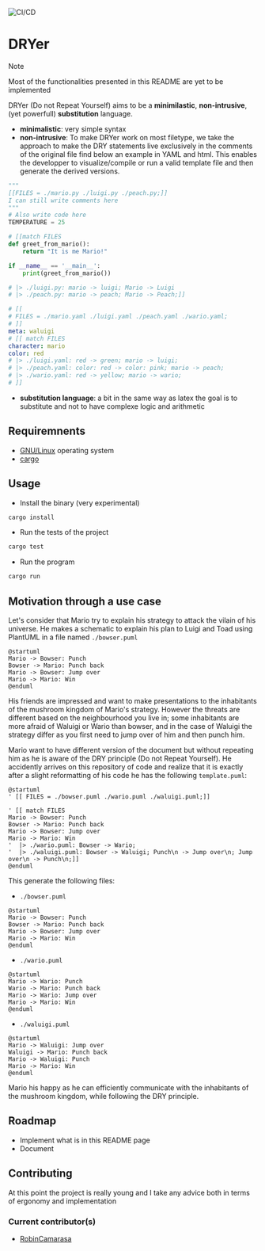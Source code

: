 ![CI/CD](https://github.com/RobinCamarasa/DRYer/actions/workflows/rust.yml/badge.svg)

# DRYer


> [!NOTE]  
>  Most of the functionalities presented in this README are yet to be implemented

DRYer (Do not Repeat Yourself) aims to be a **minimilastic**, **non-intrusive**, (yet powerfull) **substitution** language.

- **minimalistic**: very simple syntax
- **non-intrusive**: To make DRYer work on most filetype, we take the approach to make the DRY statements live exclusively in the comments of the original file find below an example in YAML and html. This enables the developper to visualize/compile or run a valid template file and then generate the derived versions.

```python
"""
[[FILES = ./mario.py ./luigi.py ./peach.py;]]
I can still write comments here
"""
# Also write code here
TEMPERATURE = 25

# [[match FILES
def greet_from_mario():
    return "It is me Mario!"

if __name__ == '__main__':
    print(greet_from_mario())

# |> ./luigi.py: mario -> luigi; Mario -> Luigi
# |> ./peach.py: mario -> peach; Mario -> Peach;]]
```

```yaml
# [[
# FILES = ./mario.yaml ./luigi.yaml ./peach.yaml ./wario.yaml;
# ]]
meta: waluigi
# [[ match FILES
character: mario
color: red
# |> ./luigi.yaml: red -> green; mario -> luigi;
# |> ./peach.yaml: color: red -> color: pink; mario -> peach;
# |> ./wario.yaml: red -> yellow; mario -> wario;
# ]]
```

- **substitution language**: a bit in the same way as latex the goal is to substitute and not to have complexe logic and arithmetic

## Requiremnents

- [GNU/Linux](https://www.gnu.org/gnu/linux-and-gnu.html) operating system
- [cargo](https://doc.rust-lang.org/stable/cargo/)

## Usage

- Install the binary (very experimental)
```bash
cargo install
```
- Run the tests of the project
```bash
cargo test
```
- Run the program
```bash
cargo run
```

## Motivation through a use case

Let's consider that Mario try to explain his strategy to attack the vilain of his universe. He makes a schematic to explain his plan to Luigi and Toad using PlantUML in a file named `./bowser.puml`

```plantuml
@startuml
Mario -> Bowser: Punch
Bowser -> Mario: Punch back
Mario -> Bowser: Jump over
Mario -> Mario: Win
@enduml
```

His friends are impressed and want to make presentations to the inhabitants of the mushroom kingdom of Mario's strategy.
However the threats are different based on the neighbourhood you live in; some inhabitants are more afraid of Waluigi or Wario than bowser, and in the case of Waluigi the strategy differ as you first need to jump over of him and then punch him.

Mario want to have different version of the document but without repeating him as he is aware of the DRY principle (Do not Repeat Yourself).
He accidently arrives on this repository of code and realize that it is exactly after a slight reformatting of his code he has the following `template.puml`:

```plantuml
@startuml
' [[ FILES = ./bowser.puml ./wario.puml ./waluigi.puml;]]

' [[ match FILES
Mario -> Bowser: Punch
Bowser -> Mario: Punch back
Mario -> Bowser: Jump over
Mario -> Mario: Win
'  |> ./wario.puml: Bowser -> Wario;
'  |> ./waluigi.puml: Bowser -> Waluigi; Punch\n -> Jump over\n; Jump over\n -> Punch\n;]]
@enduml
```

This generate the following files:
- `./bowser.puml`
```plantuml
@startuml
Mario -> Bowser: Punch
Bowser -> Mario: Punch back
Mario -> Bowser: Jump over
Mario -> Mario: Win
@enduml
```
- `./wario.puml`
```plantuml
@startuml
Mario -> Wario: Punch
Wario -> Mario: Punch back
Mario -> Wario: Jump over
Mario -> Mario: Win
@enduml
```
- `./waluigi.puml`
```plantuml
@startuml
Mario -> Waluigi: Jump over
Waluigi -> Mario: Punch back
Mario -> Waluigi: Punch
Mario -> Mario: Win
@enduml
```

Mario his happy as he can efficiently communicate with the inhabitants of the mushroom kingdom, while following the DRY principle.

## Roadmap 

- Implement what is in this README page
- Document

## Contributing

At this point the project is really young and I take any advice both in terms of ergonomy and implementation

### Current contributor(s)

- [RobinCamarasa](https://robincamarasa.github.io)
